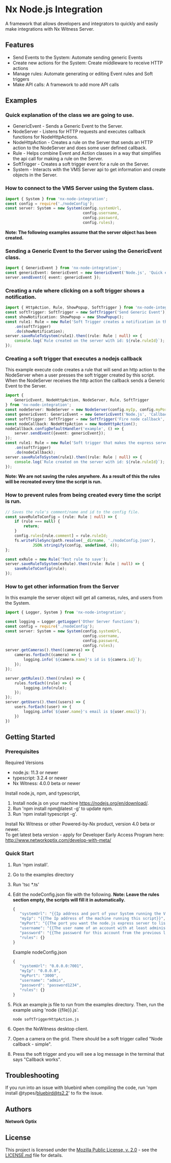 <!--
 Copyright 2017-present Network Optix, Inc.
 This source code file is subject to the terms of the Mozilla Public
 License, v. 2.0. If a copy of the MPL was not distributed with this
 file, you can obtain one at http://mozilla.org/MPL/2.0/.
-->
# Nx Node.js Integration

A framework that allows developers and integrators to quickly and easily make integrations with Nx
    Witness Server.

## Features
- Send Events to the System: Automate sending generic Events
- Create new actions for the System: Create middleware to receive HTTP actions
- Manage rules: Automate generating or editing Event rules and Soft triggers
- Make API calls: A framework to add more API calls

## Examples
### Quick explanation of the class we are going to use.
* GenericEvent - Sends a Generic Event to the Server.
* NodeServer - Listens for HTTP requests and executes callback functions for NodeHttpActions.
* NodeHttpAction - Creates a rule on the Server that sends an HTTP action to the NodeServer and
    does some user defined callback.
* Rule - Helps combine Event and Action classes in a way that simplifies the api call for making a
    rule on the Server.
* SoftTrigger - Creates a soft trigger event for a rule on the Server.
* System - Interacts with the VMS Server api to get information and create objects in the Server.

### How to connect to the VMS Server using the System class.  
```typescript
import { System } from 'nx-node-integration';
const config = require('./nodeConfig');
const server: System = new System(config.systemUrl,
                                  config.username,
                                  config.password,
                                  config.rules);
```
**Note: The following examples assume that the server object has been created.**

### Sending a Generic Event to the Server using the GenericEvent class. 
```typescript
import { GenericEvent } from 'nx-node-integration';
const genericEvent: GenericEvent = new GenericEvent('Node.js', 'Quick example.');
server.sendEvent({ event: genericEvent });
```

### Creating a rule where clicking on a soft trigger shows a notification.
```typescript
import { HttpAction, Rule, ShowPopup, SoftTrigger } from 'nx-node-integration';
const softTrigger: SoftTrigger = new SoftTrigger('Send Generic Event');
const showNotification: ShowPopup = new ShowPopup();
const rule1: Rule = new Rule('Soft Trigger creates a notification in the System.', false)
    .on(softTrigger)
    .do(showNotification);
server.saveRuleToSystem(rule1).then((rule: Rule | null) => {
    console.log(`Rule created on the server with id: ${rule.ruleId}`);
});
```
### Creating a soft trigger that executes a nodejs callback
This example execute code creates a rule that will send an http action to the NodeServer when a
    user presses the soft trigger created by this script. When the NodeServer receives the http
    action the callback sends a Generic Event to the Server.
```typescript
import { 
    GenericEvent, NodeHttpAction, NodeServer, Rule, SoftTrigger
} from 'nx-node-integration';
const nodeServer: NodeServer = new NodeServer(config.myIp, config.myPort);
const genericEvent: GenericEvent = new GenericEvent('Node.js', 'Callback was clicked');
const softTrigger: SoftTrigger = new SoftTrigger('Fire node callback', '_lock_locked');
const nodeCallback: NodeHttpAction = new NodeHttpAction();
nodeCallback.configDefaultHandler('example', () => {
    server.sendEvent({event: genericEvent});
});
const rule1: Rule = new Rule('Soft trigger that makes the express server send a Generic Event')
    .on(softTrigger)
    .do(nodeCallback);
server.saveRuleToSystem(rule1).then((rule: Rule | null) => {
    console.log(`Rule created on the server with id: ${rule.ruleId}`);
});
```

**Note: We are not saving the rules anywhere. As a result of this the rules will be recreated
    every time the script is run.**

### How to prevent rules from being created every time the script is run.
```typescript
// Saves the rule's comment/name and id to the config file.
const saveRuleToConfig = (rule: Rule | null) => {
    if (rule === null) {
        return;
    }
    config.rules[rule.comment] = rule.ruleId;
    fs.writeFileSync(path.resolve(__dirname, './nodeConfig.json'),
            JSON.stringify(config, undefined, 4));
};

const exRule = new Rule('Test rule to save');
server.saveRuleToSystem(exRule).then((rule: Rule | null) => {
    saveRuleToConfig(rule);
});
```

### How to get other information from the Server
In this example the server object will get all cameras, rules, and users from the System.
```typescript
import { Logger, System } from 'nx-node-integration';

const logging = Logger.getLogger('Other Server functions');
const config = require('./nodeConfig');
const server: System = new System(config.systemUrl,
                                  config.username,
                                  config.password,
                                  config.rules);
server.getCameras().then((cameras) => {
    cameras.forEach((camera) => {
        logging.info(`${camera.name}'s id is ${camera.id}`);
    });
});

server.getRules().then((rules) => {
    rules.forEach((rule) => {
        logging.info(rule);
    });
});
server.getUsers().then((users) => {
    users.forEach((user) => {
        logging.info(`${user.name}'s email is ${user.email}`);
    })
})
```

## Getting Started

### Prerequisites
Required Versions
* node.js: 11.3 or newer
* typescript: 3.2.4 or newer
* Nx Witness: 4.0.0 beta or newer

Install node.js, npm, and typescript,
1. Install node.js on your machine https://nodejs.org/en/download/.
2. Run 'npm install npm@latest -g' to update npm.
3. Run 'npm install typescript -g'.

Install Nx Witness or other Powered-by-Nx product, version 4.0 beta or newer.  
To get latest beta version - apply for Developer Early Access Program here:
    http://www.networkoptix.com/develop-with-meta/

### Quick Start
1. Run 'npm install'.
2. Go to the examples directory
3. Run 'tsc *.ts'
4. Edit the nodeConfig.json file with the following. **Note: Leave the rules section empty, the 
    scripts will fill it in automatically.**
    ```javascript
    {
       "systemUrl": "{{Ip address and port of your System running the VMS Server}}",
       "myIp": "{{The Ip address of the machine running this script}}",
       "myPort": "{{The port you want the node.js express server to listen to}}",
       "username": "{{The user name of an account with at least administrator level permissions}}",
       "password": "{{The password for this account from the previous line}}",
       "rules": {}
    }
    ```
    
    Example nodeConfig.json
    ```javascript
    {
       "systemUrl": "0.0.0.0:7001",
       "myIp": "0.0.0.0",
       "myPort": "3000",
       "username": "admin",
       "password": "password1234",
       "rules": {}
    }
    ```
    
5. Pick an example js file to run from the examples directory. Then, run the example using
    'node {{file}}.js'.

    ```
    node softTriggerHttpAction.js
    ```
    
6. Open the NxWitness desktop client.
7. Open a camera on the grid. There should be a soft trigger called "Node callback - simple".
8. Press the soft trigger and you will see a log message in the terminal that says "Callback
    works".
    
## Troubleshooting
If you run into an issue with bluebird when compiling the code, run 'npm install @types/bluebird@ts2.2' to fix the issue.

## Authors

**Network Optix**

## License
This project is licensed under the [Mozilla Public License, v. 2.0](http://mozilla.org/MPL/2.0/) -
    see the [LICENSE.md]() file for details.

